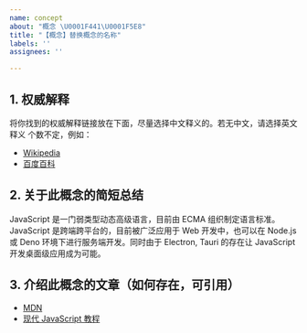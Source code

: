 ```yaml
---
name: concept
about: "概念 \U0001F441️‍\U0001F5E8️"
title: "【概念】替换概念的名称"
labels: ''
assignees: ''

---
```


## 1. 权威解释

将你找到的权威解释链接放在下面，尽量选择中文释义的。若无中文，请选择英文释义
个数不定，例如：

- [Wikipedia](https://zh.wikipedia.org/wiki/JavaScript)
- [百度百科](https://baike.baidu.com/item/JavaScript)

## 2. 关于此概念的简短总结

JavaScript 是一门弱类型动态高级语言，目前由 ECMA 组织制定语言标准。
JavaScript 是跨端跨平台的，目前被广泛应用于 Web 开发中，也可以在 Node.js 或 Deno 环境下进行服务端开发。同时由于 Electron, Tauri 的存在让 JavaScript 开发桌面级应用成为可能。

## 3. 介绍此概念的文章（如何存在，可引用）

- [MDN](https://developer.mozilla.org/zh-CN/docs/Learn/JavaScript)
- [现代 JavaScript 教程](https://javascript.info/)
